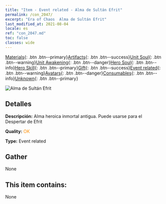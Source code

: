 ```yaml
---
title: "Item - Event related - Alma de Sultán Efrit"
permalink: /con_2047/
excerpt: "Era of Chaos  Alma de Sultán Efrit"
last_modified_at: 2021-08-04
locale: es
ref: "con_2047.md"
toc: false
classes: wide
---
```

 [Materials](/ItemsES/){: .btn .btn--primary}[Artifacts](/ItemsES/Artifacts/){: .btn .btn--success}[Unit Soul](/ItemsES/UnitSoul/){: .btn .btn--warning}[Unit Awakening](/ItemsES/UnitAwakening/){: .btn .btn--danger}[Hero Soul](/ItemsES/HeroSoul/){: .btn .btn--info}[Hero Skill](/ItemsES/HeroSkill/){: .btn .btn--primary}[Gift](/ItemsES/Gift/){: .btn .btn--success}[Event related](/ItemsES/Events/){: .btn .btn--warning}[Avatars](/ItemsES/Avatars/){: .btn .btn--danger}[Consumables](/ItemsES/Consumables/){: .btn .btn--info}[Unknown](/ItemsES/Unknown/){: .btn .btn--primary}

 ![Alma de Sultán Efrit](/images/t/juexing_506.png)

## Detalles
 **Descripción:** Alma heroica inmortal antigua. Puede usarse para el Despertar de Efrit

 **Quality:** <span style="color: #FF8C00">OK</span>

 **Type:** Event related

## Gather

  None

## This item contains:

  None

